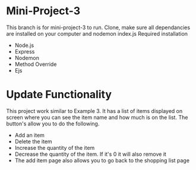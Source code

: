 # Mini-Project-3
This branch is for mini-project-3 to run. Clone, make sure all dependancies are installed on your computer and nodemon index.js
Required installation
- Node.js
- Express
- Nodemon
- Method Override
- Ejs

# Update Functionality
This project work similar to Example 3. It has a list of items displayed on screen where you can see the item name and how much is on the list. The button's allow you to do the following.
- Add an item
- Delete the item
- Increase the quantity of the item
- Decrease the quantity of the item. If it's 0 it will also remove it 
- The add item page also allows you to go back to the shopping list page